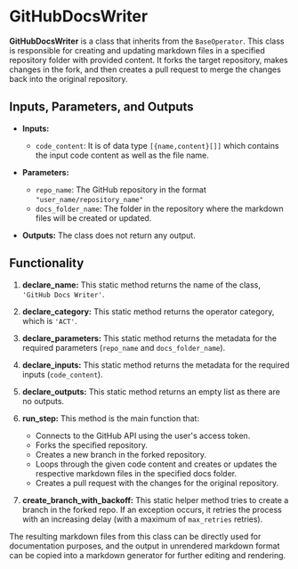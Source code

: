 # GitHubDocsWriter

**GitHubDocsWriter** is a class that inherits from the `BaseOperator`. This class is responsible for creating and updating markdown files in a specified repository folder with provided content. It forks the target repository, makes changes in the fork, and then creates a pull request to merge the changes back into the original repository.

## Inputs, Parameters, and Outputs

- **Inputs:** 
  - `code_content`: It is of data type `[{name,content}[]]` which contains the input code content as well as the file name.

- **Parameters:**
  - `repo_name`: The GitHub repository in the format `"user_name/repository_name"`
  - `docs_folder_name`: The folder in the repository where the markdown files will be created or updated.

- **Outputs:** The class does not return any output.

## Functionality

1. **declare_name:** This static method returns the name of the class, `'GitHub Docs Writer'`.

2. **declare_category:** This static method returns the operator category, which is `'ACT'`.

3. **declare_parameters:** This static method returns the metadata for the required parameters (`repo_name` and `docs_folder_name`).

4. **declare_inputs:** This static method returns the metadata for the required inputs (`code_content`).

5. **declare_outputs:** This static method returns an empty list as there are no outputs.

6. **run_step:** This method is the main function that:
    - Connects to the GitHub API using the user's access token.
    - Forks the specified repository.
    - Creates a new branch in the forked repository.
    - Loops through the given code content and creates or updates the respective markdown files in the specified docs folder.
    - Creates a pull request with the changes for the original repository.

7. **create_branch_with_backoff:** This static helper method tries to create a branch in the forked repo. If an exception occurs, it retries the process with an increasing delay (with a maximum of `max_retries` retries).

The resulting markdown files from this class can be directly used for documentation purposes, and the output in unrendered markdown format can be copied into a markdown generator for further editing and rendering.